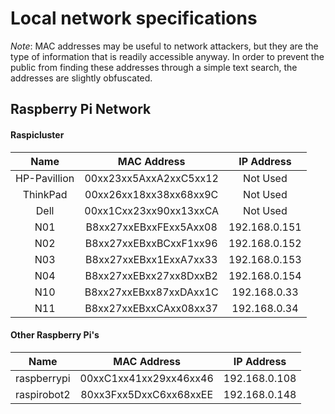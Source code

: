 # Local network specifications

*Note*:  MAC addresses may be useful to network attackers, but they are the type of information that is 
readily accessible anyway.  In order to prevent the public from finding these addresses through a simple
text search, the addresses are slightly obfuscated.

## Raspberry Pi Network

#### Raspicluster

|Name         |MAC Address           |IP Address   |
|:-----------:|:--------------------:|:-----------:|
|HP-Pavillion |00xx23xx5AxxA2xxC5xx12|Not Used|
|ThinkPad     |00xx26xx18xx38xx68xx9C|Not Used|
|Dell         |00xx1Cxx23xx90xx13xxCA|Not Used|
|N01          |B8xx27xxEBxxFExx5Axx08|192.168.0.151|
|N02          |B8xx27xxEBxxBCxxF1xx96|192.168.0.152|
|N03          |B8xx27xxEBxx1ExxA7xx33|192.168.0.153|
|N04          |B8xx27xxEBxx27xx8DxxB2|192.168.0.154|
|N10          |B8xx27xxEBxx87xxDAxx1C|192.168.0.33|
|N11          |B8xx27xxEBxxCAxx08xx37|192.168.0.34|

#### Other Raspberry Pi's

|Name       |MAC Address           |IP Address   |
|:---------:|:--------------------:|:-----------:|
|raspberrypi|00xxC1xx41xx29xx46xx46|192.168.0.108|
|raspirobot2|80xx3Fxx5DxxC6xx68xxEE|192.168.0.148|

